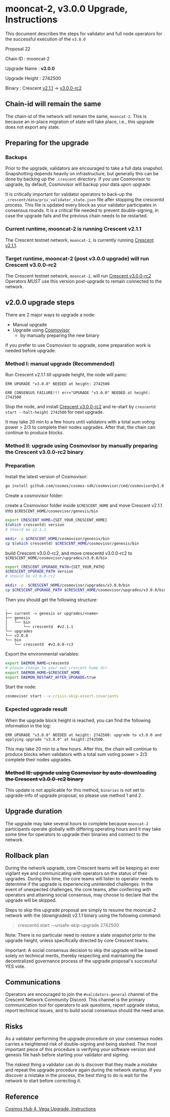 # mooncat-2, v3.0.0 Upgrade, Instructions

This document describes the steps for validator and full node operators for the successful execution of the `v3.0.0`

Proposal 22

Chain ID : mooncat-2

Upgrade Name : ****v3.0.0****

Upgrade Height : 2742500

Binary : Crescent [v2.1.1](https://github.com/crescent-network/crescent/releases/tag/v2.1.1) -> [v3.0.0-rc2](https://github.com/crescent-network/crescent/releases/tag/v3.0.0-rc2)


## Chain-id will remain the same

The chain-id of the network will remain the same, `mooncat-2`. This is because an in-place migration of state will take place, i.e., this upgrade does not export any state.

## Preparing for the upgrade

### **Backups**

Prior to the upgrade, validators are encouraged to take a full data snapshot. Snapshotting depends heavily on infrastructure, but generally this can be done by backing up the `.crescent` directory. If you use Cosmovisor to upgrade, by default, Cosmovisor will backup your data upon upgrade.

It is critically important for validator operators to back-up the `.crescent/data/priv_validator_state.json` file after stopping the crescentd process. This file is updated every block as your validator participates in consensus rounds. It is a critical file needed to prevent double-signing, in case the upgrade fails and the previous chain needs to be restarted.

### Current runtime, mooncat-2 is running Crescent v2.1.1

The Crescent testnet network, `mooncat-2`, is currently running [Crescent v2.1.1](https://github.com/crescent-network/crescent/releases/tag/v2.1.1).

### Target runtime, mooncat-2 (post v3.0.0 upgrade) will run Crescent v3.0.0-rc2

The Crescent testnet network, `mooncat-2`, will run [Crescent v3.0.0-rc2](https://github.com/crescent-network/crescent/releases/tag/v3.0.0-rc2) Operators *MUST* use this version post-upgrade to remain connected to the network.

## v2.0.0 upgrade steps

There are 2 major ways to upgrade a node:

- Manual upgrade
- Upgrade using [Cosmovisor](https://github.com/cosmos/cosmos-sdk/tree/master/cosmovisor)
    - by manually preparing the new binary

If you prefer to use Cosmovisor to upgrade, some preparation work is needed before upgrade.

### Method I: manual upgrade (Recommended)

Run Crescent v2.1.1 till upgrade height, the node will panic:

```
ERR UPGRADE "v3.0.0" NEEDED at height: 2742500

ERR CONSENSUS FAILURE!!! err="UPGRADE "v3.0.0" NEEDED at height: 2742500

```

Stop the node, and install [Crescent v3.0.0-rc2](https://github.com/crescent-network/crescent/releases/tag/v3.0.0-rc2) and re-start by `crescentd start --halt-height 2742500` for next upgrade.

It may take 20 min to a few hours until validators with a total sum voting power > 2/3 to complete their nodes upgrades. After that, the chain can continue to produce blocks.

### Method II: upgrade using Cosmovisor by manually preparing the Crescent v3.0.0-rc2 binary

### Preparation

Install the latest version of Cosmovisor:

```bash
go install github.com/cosmos/cosmos-sdk/cosmovisor/cmd/cosmovisor@v1.0.0

```

Create a cosmovisor folder:

create a Cosmovisor folder inside `$CRESCENT_HOME` and move Crescent v2.1.1 into  `$CRESCENT_HOME/cosmovisor/genesis/bin`

```bash
export CRESCENT_HOME={SET_YOUR_CRESCENT_HOME}
$(which crescentd) version
# should be v2.1.1

mkdir -p $CRESCENT_HOME/cosmovisor/genesis/bin
cp $(which crescentd) $CRESCENT_HOME/cosmovisor/genesis/bin
```

build Crescent v3.0.0-rc2, and move crescentd v3.0.0-rc2 to `$CRESCENT_HOME/cosmovisor/upgrades/v3.0.0/bin`

```bash
export CRESCENT_UPGRADE_PATH={SET_YOUR_PATH}
$CRESCENT_UPGRADE_PATH version
# should be v3.0.0-rc2

mkdir -p  $CRESCENT_HOME/cosmovisor/upgrades/v3.0.0/bin
cp $CRESCENT_UPGRADE_PATH $CRESCENT_HOME/cosmovisor/upgrades/v3.0.0/bin

```

Then you should get the following structure:

```
.
├── current -> genesis or upgrades/<name>
├── genesis
│   └── bin
│       └── crescentd  #v2.1.1
└── upgrades
└── v2.0.0
└── bin
    └── crescentd  #v3.0.0-rc3

```

Export the environmental variables:

```bash
export DAEMON_NAME=crescentd
# please change to your own crescent home dir
export DAEMON_HOME=$CRESCENT_HOME
export DAEMON_RESTART_AFTER_UPGRADE=true

```

Start the node:

```bash
cosmovisor start --x-crisis-skip-assert-invariants

```

### Expected ugprade result

When the upgrade block height is reached, you can find the following information in the log:

```
ERR UPGRADE "v3.0.0" NEEDED at height: 2742500: upgrade to v3.0.0 and applying upgrade "v3.0.0" at height:2742500.

```

This may take 20 min to a few hours.
After this, the chain will continue to produce blocks when validators with a total sum voting power > 2/3 complete their nodes upgrades.

### ~~Method III: upgrade using Cosmovisor by auto-downloading the Crescent ****v3.0.0-rc2**** binary~~

This update is not applicable for this method, `binaries` is not set to upgrade-info of upgrade proposal, so please use method 1 and 2.

## Upgrade duration

The upgrade may take several hours to complete because `mooncat-2` participants operate globally with differing operating hours and it may take some time for operators to upgrade their binaries and connect to the network.

## Rollback plan

During the network upgrade, core Crescent teams will be keeping an ever vigilant eye and communicating with operators on the status of their upgrades. During this time, the core teams will listen to operator needs to determine if the upgrade is experiencing unintended challenges. In the event of unexpected challenges, the core teams, after conferring with operators and attaining social consensus, may choose to declare that the upgrade will be skipped.

Steps to skip this upgrade proposal are simply to resume the mooncat-2 network with the (downgraded) v2.1.1 binary using the following command:

> crescentd start --unsafe-skip-upgrade 2742500
>

Note: There is no particular need to restore a state snapshot prior to the upgrade height, unless specifically directed by core Crescent teams.

Important: A social consensus decision to skip the upgrade will be based solely on technical merits, thereby respecting and maintaining the decentralized governance process of the upgrade proposal's successful YES vote.

## Communications

Operators are encouraged to join the `#validators-general` channel of the Crescent Network Community Discord. This channel is the primary communication tool for operators to ask questions, report upgrade status, report technical issues, and to build social consensus should the need arise. 

## Risks

As a validator performing the upgrade procedure on your consensus nodes carries a heightened risk of double-signing and being slashed. The most important piece of this procedure is verifying your software version and genesis file hash before starting your validator and signing.

The riskiest thing a validator can do is discover that they made a mistake and repeat the upgrade procedure again during the network startup. If you discover a mistake in the process, the best thing to do is wait for the network to start before correcting it.

## Reference

[Cosmos Hub 4, Vega Upgrade, Instructions](https://github.com/cosmos/gaia/blob/main/docs/migration/cosmoshub-4-vega-upgrade.md)
